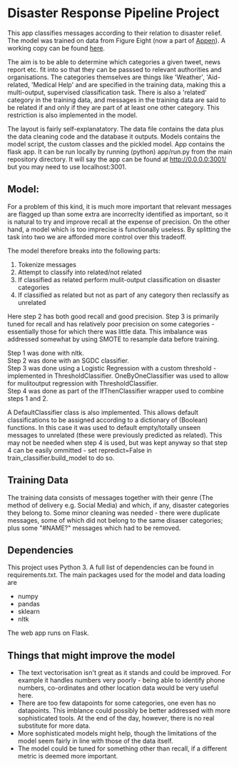# Disaster Response Pipeline Project

This app classifies messages according to their relation to disaster relief. The model was trained on data from Figure Eight (now a part of [Appen](https://appen.com/)). 
A working copy can be found [here](https://stigant-disaster-app.herokuapp.com/).

The aim is to be able to determine which categories a given tweet, news report etc. fit into so that they can be passsed to relevant authorities and organisations. The categories themselves are things like 'Weather', 'Aid-related, 'Medical Help' and are specified in the training data, making this a multi-output, supervised classification task.
There is also a 'related' category in the training data, and messages in the training data are said to be related if and only if they are part of at least one other category. This restriction is also implemented in the model.

The layout is fairly self-explanatatory. 
The data file contains the data plus the data cleaning code and the database it outputs.
Models contains the model script, the custom classes and the pickled model.
App contains the flask app. It can be run locally by running (python) app/run.py from the main repository directory. It will say the app can be found at http://0.0.0.0:3001/ but you may need to use localhost:3001.

## Model:

For a problem of this kind, it is much more important that relevant messages are flagged up than some extra are incorreclty identified as important, so it is natural to try and improve recall at the expense of precision. On the other hand, a model which is too imprecise is functionally useless. By splitting the task into two we are afforded more control over this tradeoff.

The model therefore breaks into the following parts:

1. Tokenize messages
2. Attempt to classify into related/not related
3. If classified as related perform mulit-output classification on disaster categories
4. If classified as related but not as part of any category then reclassify as unrelated

Here step 2 has both good recall and good precision. Step 3 is primarily tuned for recall and has relatively poor precision on some categories - essentially those for which there was little data. This imbalance was addressed somewhat by using SMOTE to resample data before training.

Step 1 was done with nltk. </br>
Step 2 was done with an SGDC classifier.</br>
Step 3 was done using a Logistic Regression with a custom threshold - implemented in ThresholdClassifier. OneByOneClassifier was used to allow for mulitoutput regression with ThresholdClassifier. </br>
Step 4 was done as part of the IfThenClassifier wrapper used to combine steps 1 and 2.

A DefaultClassifier class is also implemented. This allows default classifications to be assigned according to a dictionary of (Boolean) functions. In this case it was used to default empty/totally unseen messages to unrelated (these were previously predicted as related). This may not be needed when step 4 is used, but was kept anyway so that step 4 can be easily ommitted - set repredict=False in train_classifier.build_model to do so.

## Training Data

The training data consists of messages together with their genre (The method of delivery e.g. Social Media) and which, if any, disaster categories they belong to.
Some minor cleaning was needed - there were duplicate messages, some of which did not belong to the same disaser categories; plus some "#NAME?" messages which had to be removed.

## Dependencies
This project uses Python 3.
A full list of dependencies can be found in requirements.txt.
The main packages used for the model and data loading are 
* numpy
* pandas
* sklearn
* nltk
 
The web app runs on Flask.

## Things that might improve the model

* The text vectorisation isn't great as it stands and could be improved. For example it handles numbers very poorly - being able to identify phone numbers, co-ordinates and other location data would be very useful here.
* There are too few datapoints for some categories, one even has no datapoints. This imblance could possibly be better addressed with more sophisticated tools. At the end of the day, however, there is no real substitute for more data.
* More sophisticated models might help, though the limitations of the model seem fairly in line with those of the data itself.
* The model could be tuned for something other than recall, if a different metric is deemed more important.


